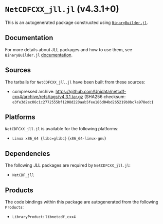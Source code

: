 # `NetCDFCXX_jll.jl` (v4.3.1+0)

This is an autogenerated package constructed using [`BinaryBuilder.jl`](https://github.com/JuliaPackaging/BinaryBuilder.jl).

## Documentation

For more details about JLL packages and how to use them, see `BinaryBuilder.jl` [documentation](https://docs.binarybuilder.org/stable/jll/).

## Sources

The tarballs for `NetCDFCXX_jll.jl` have been built from these sources:

* compressed archive: https://github.com/Unidata/netcdf-cxx4/archive/refs/tags/v4.3.1.tar.gz (SHA256 checksum: `e3fe3d2ec06c1c2772555bf1208d220aab5fee186d04bd265219b0bc7a978edc`)

## Platforms

`NetCDFCXX_jll.jl` is available for the following platforms:

* `Linux x86_64 {libc=glibc}` (`x86_64-linux-gnu`)

## Dependencies

The following JLL packages are required by `NetCDFCXX_jll.jl`:

* `NetCDF_jll`

## Products

The code bindings within this package are autogenerated from the following `Products`:

* `LibraryProduct`: `libnetcdf_cxx4`
